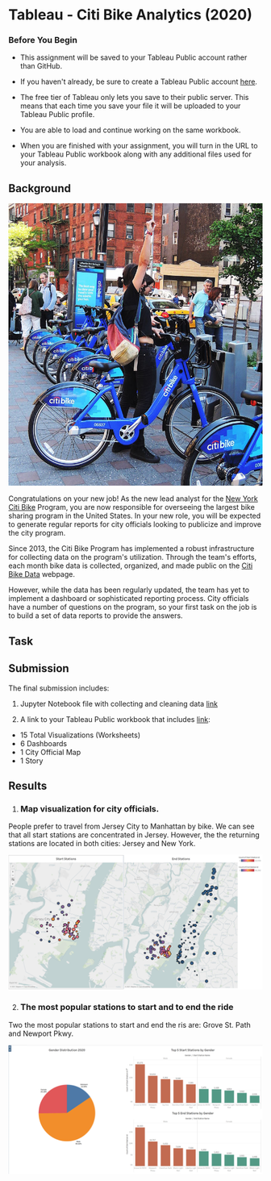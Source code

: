 # Tableau - Citi Bike Analytics (2020)

### Before You Begin

* This assignment will be saved to your Tableau Public account rather than GitHub. 

* If you haven't already, be sure to create a Tableau Public account [here](https://public.tableau.com/s/).

* The free tier of Tableau only lets you save to their public server. This means that each time you save your file it will be uploaded to your Tableau Public profile. 

* You are able to load and continue working on the same workbook.

* When you are finished with your assignment, you will turn in the URL to your Tableau Public workbook along with any additional files used for your analysis. 

## Background

![Citi-Bikes](Images/citi-bike-station-bikes.jpg)

Congratulations on your new job! As the new lead analyst for the [New York Citi Bike](https://en.wikipedia.org/wiki/Citi_Bike) Program, you are now responsible for overseeing the largest bike sharing program in the United States. In your new role, you will be expected to generate regular reports for city officials looking to publicize and improve the city program.

Since 2013, the Citi Bike Program has implemented a robust infrastructure for collecting data on the program's utilization. Through the team's efforts, each month bike data is collected, organized, and made public on the [Citi Bike Data](https://www.citibikenyc.com/system-data) webpage.

However, while the data has been regularly updated, the team has yet to implement a dashboard or sophisticated reporting process. City officials have a number of questions on the program, so your first task on the job is to build a set of data reports to provide the answers.

## Task

## Submission 

The final submission includes:

1. Jupyter Notebook file with collecting and cleaning data [link](https://github.com/karimova/UCI_HW_Karimova/blob/master/17-Tableau-Challenge/data_enginiring_cleaning.ipynb)

2. A link to your Tableau Public workbook that includes [link](https://github.com/karimova/UCI_HW_Karimova/blob/master/17-Tableau-Challenge/HW_Karimova_all.twbx): 
  * 15 Total Visualizations (Worksheets) 
  * 6 Dashboards
  * 1 City Official Map
  * 1 Story 

## Results

1. ### Map visualization for city officials.

People prefer to travel from Jersey City to Manhattan by bike. We can see that all start stations are concentrated in Jersey. However, the the returning stations are located in both cities: Jersey and New York.

![map](Images/Picture1.png)

2. ### The most popular stations to start and to end the ride

Two the most popular stations to start and end the ris are: Grove St. Path and Newport Pkwy.

![stations](Images/Picture2.png)

